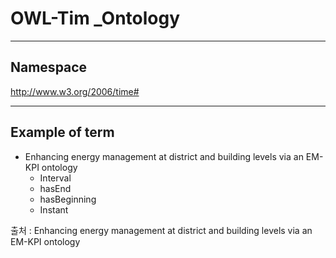 # OWL-Tim _Ontology



---
## Namespace

http://www.w3.org/2006/time#

---

## Example of term

- Enhancing energy management at district and building levels via an EM-KPI ontology
	- Interval
	- hasEnd
	- hasBeginning
	- Instant

출처 :  Enhancing energy management at district and building levels via an EM-KPI ontology